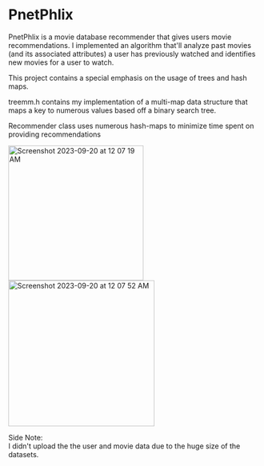 # PnetPhlix

PnetPhlix is a movie database recommender that gives users movie recommendations. I implemented an algorithm that'll analyze past movies (and its associated attributes) a user has previously watched and identifies new movies for a user to watch.

This project contains a special emphasis on the usage of trees and hash maps. 

treemm.h contains my implementation of a multi-map data structure that maps a key to numerous values based off a binary search tree.

Recommender class uses numerous hash-maps to minimize time spent on providing recommendations

<img width="270" alt="Screenshot 2023-09-20 at 12 07 19 AM" src="https://github.com/josephhu7/PnetPhlix/assets/108597065/9db1981e-0afa-4116-8457-b778d029a8b2">
<img width="292" alt="Screenshot 2023-09-20 at 12 07 52 AM" src="https://github.com/josephhu7/PnetPhlix/assets/108597065/048c9846-1623-4114-a594-afde24989fcc">

Side Note:\
I didn't upload the the user and movie data due to the huge size of the datasets. 
